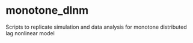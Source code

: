 # monotone_dlnm
Scripts to replicate simulation and data analysis for monotone distributed lag nonlinear model
